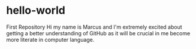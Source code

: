 # hello-world
First Repository 
Hi my name is Marcus and I'm extremely excited about getting a better understanding of GitHub as it will be crucial in me become more literate in computer language.
